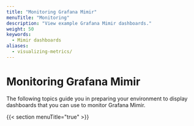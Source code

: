 ```yaml
---
title: "Monitoring Grafana Mimir"
menuTitle: "Monitoring"
description: "View example Grafana Mimir dashboards."
weight: 50
keywords:
  - Mimir dashboards
aliases:
  - visualizing-metrics/
---
```


# Monitoring Grafana Mimir

The following topics guide you in preparing your environment to display dashboards that you can use to monitor Grafana Mimir.

{{< section menuTitle="true" >}}
